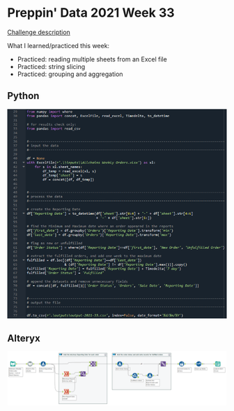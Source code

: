 # Preppin' Data 2021 Week 33

[Challenge description](https://preppindata.blogspot.com/2021/08/2021-week-33-excelling-at-adding-one.html)

What I learned/practiced this week:
* Practiced: reading multiple sheets from an Excel file
* Practiced: string slicing
* Practiced: grouping and aggregation

## Python
<a href="preppin-data-2021-33.py">
<img src="img-python-code-2021-33.png?raw=true" alt="Python code">
</a>

## Alteryx
<a href="preppin-data-2021-33.yxzp">
<img src="img-alteryx-2021-33.png?raw=true" alt="Alteryx workflow">
</a>